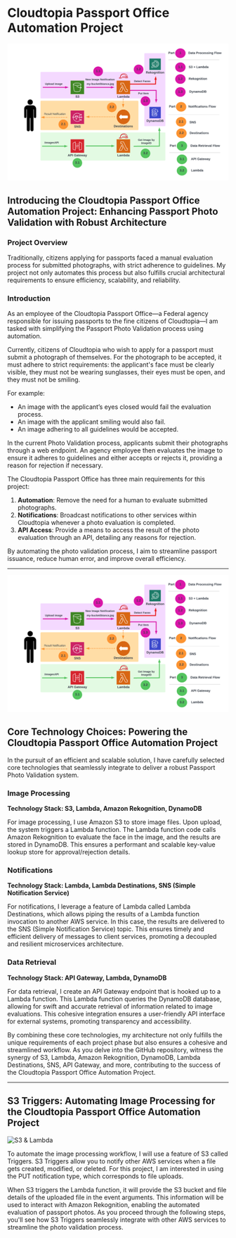 # Cloudtopia Passport Office Automation Project

![Cloudtopia Passport Office Automation](assets/CloudtopiaPassportPhotoAutomation.png)

## Introducing the Cloudtopia Passport Office Automation Project: Enhancing Passport Photo Validation with Robust Architecture

### Project Overview

Traditionally, citizens applying for passports faced a manual evaluation process for submitted photographs, with strict adherence to guidelines. My project not only automates this process but also fulfills crucial architectural requirements to ensure efficiency, scalability, and reliability.

### Introduction

As an employee of the Cloudtopia Passport Office—a Federal agency responsible for issuing passports to the fine citizens of Cloudtopia—I am tasked with simplifying the Passport Photo Validation process using automation.

Currently, citizens of Cloudtopia who wish to apply for a passport must submit a photograph of themselves. For the photograph to be accepted, it must adhere to strict requirements: the applicant's face must be clearly visible, they must not be wearing sunglasses, their eyes must be open, and they must not be smiling.

For example:
- An image with the applicant’s eyes closed would fail the evaluation process.
- An image with the applicant smiling would also fail.
- An image adhering to all guidelines would be accepted.

In the current Photo Validation process, applicants submit their photographs through a web endpoint. An agency employee then evaluates the image to ensure it adheres to guidelines and either accepts or rejects it, providing a reason for rejection if necessary.

The Cloudtopia Passport Office has three main requirements for this project:

1. **Automation**: Remove the need for a human to evaluate submitted photographs.
2. **Notifications**: Broadcast notifications to other services within Cloudtopia whenever a photo evaluation is completed.
3. **API Access**: Provide a means to access the result of the photo evaluation through an API, detailing any reasons for rejection.

By automating the photo validation process, I aim to streamline passport issuance, reduce human error, and improve overall efficiency.

---

![Core Technology Choices](assets/CloudtopiaPassportPhotoAutomation.png)

## Core Technology Choices: Powering the Cloudtopia Passport Office Automation Project

In the pursuit of an efficient and scalable solution, I have carefully selected core technologies that seamlessly integrate to deliver a robust Passport Photo Validation system.

### Image Processing ###
**Technology Stack: S3, Lambda, Amazon Rekognition, DynamoDB**

For image processing, I use Amazon S3 to store image files. Upon upload, the system triggers a Lambda function. The Lambda function code calls Amazon Rekognition to evaluate the face in the image, and the results are stored in DynamoDB. This ensures a performant and scalable key-value lookup store for approval/rejection details.

### Notifications ###
**Technology Stack: Lambda, Lambda Destinations, SNS (Simple Notification Service)**

For notifications, I leverage a feature of Lambda called Lambda Destinations, which allows piping the results of a Lambda function invocation to another AWS service. In this case, the results are delivered to the SNS (Simple Notification Service) topic. This ensures timely and efficient delivery of messages to client services, promoting a decoupled and resilient microservices architecture.

### Data Retrieval ###
**Technology Stack: API Gateway, Lambda, DynamoDB**

For data retrieval, I create an API Gateway endpoint that is hooked up to a Lambda function. This Lambda function queries the DynamoDB database, allowing for swift and accurate retrieval of information related to image evaluations. This cohesive integration ensures a user-friendly API interface for external systems, promoting transparency and accessibility.

By combining these core technologies, my architecture not only fulfills the unique requirements of each project phase but also ensures a cohesive and streamlined workflow. As you delve into the GitHub repository, witness the synergy of S3, Lambda, Amazon Rekognition, DynamoDB, Lambda Destinations, SNS, API Gateway, and more, contributing to the success of the Cloudtopia Passport Office Automation Project.

---

## S3 Triggers: Automating Image Processing for the Cloudtopia Passport Office Automation Project

![S3 & Lambda](assets/s3lambda.png)

To automate the image processing workflow, I will use a feature of S3 called Triggers. S3 Triggers allow you to notify other AWS services when a file gets created, modified, or deleted. For this project, I am interested in using the PUT notification type, which corresponds to file uploads.

When S3 triggers the Lambda function, it will provide the S3 bucket and file details of the uploaded file in the event arguments. This information will be used to interact with Amazon Rekognition, enabling the automated evaluation of passport photos. As you proceed through the following steps, you'll see how S3 Triggers seamlessly integrate with other AWS services to streamline the photo validation process.
